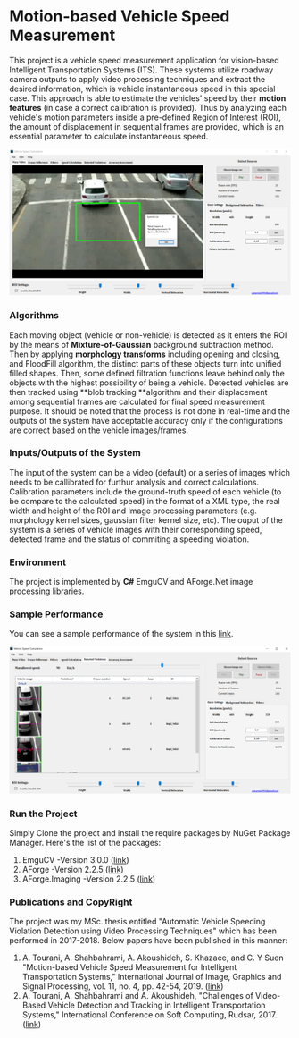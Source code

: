# Motion-based Vehicle Speed Measurement

This project is a vehicle speed measurement application for vision-based Intelligent Transportation Systems (ITS). These systems utilize roadway camera outputs to apply video processing techniques and extract the desired information, which is vehicle instantaneous speed in this special case. This approach is able to estimate the vehicles' speed by their **motion features** (in case a correct calibration is provided). Thus by analyzing each vehicle's motion parameters inside a pre-defined Region of Interest (ROI), the amount of displacement in sequential frames are provided, which is an essential parameter to calculate instantaneous speed.

![Ali Tourani Vehicle Speed Measurement](Ali-Tourani-Vehicle-Speed-Measurement-1.png "Ali Tourani Vehicle Speed Measurement")

### Algorithms
Each moving object (vehicle or non-vehicle) is detected as it enters the ROI by the means of **Mixture-of-Gaussian** background subtraction method. Then by applying **morphology transforms** including opening and closing, and FloodFill algorithm, the distinct parts of these objects turn into unified filled shapes. Then, some defined filtration functions leave behind only the objects with the highest possibility of being a vehicle. Detected vehicles are then tracked using **blob tracking **algorithm and their displacement among sequential frames are calculated for final speed measurement purpose. It should be noted that the process is not done in real-time and the outputs of the system have acceptable accuracy only if the configurations are correct based on the vehicle images/frames.

### Inputs/Outputs of the System
The input of the system can be a video (default) or a series of images which needs to be callibrated for furthur analysis and correct calculations. Calibration parameters include the ground-truth speed of each vehicle (to be compare to the calculated speed) in the format of a XML type, the real width and height of the ROI and Image processing parameters (e.g. morphology kernel sizes, gaussian filter kernel size, etc). The ouput of the system is a series of vehicle images with their corresponding speed, detected frame and the status of commiting a speeding violation.

### Environment
The project is implemented by **C#** EmguCV and AForge.Net image processing libraries.

### Sample Performance
You can see a sample performance of the system in this [link](https://www.youtube.com/watch?v=Qs-alxle-FU "link").

![Ali Tourani Vehicle Speed Measurement](Ali-Tourani-Vehicle-Speed-Measurement-2.png "Ali Tourani Vehicle Speed Measurement")

### Run the Project
Simply Clone the project and install the require packages by NuGet Package Manager. Here's the list of the packages:
1. EmguCV -Version 3.0.0 ([link](https://www.nuget.org/packages/EmguCV/3.0.0 "link"))
2. AForge -Version 2.2.5 ([link](https://www.nuget.org/packages/AForge/ "link"))
3. AForge.Imaging -Version 2.2.5 ([link](https://www.nuget.org/packages/AForge.Imaging/ "link"))

### Publications and CopyRight
The project was my MSc. thesis entitled "Automatic Vehicle Speeding Violation Detection using Video Processing Techniques" which has been performed in 2017-2018. Below papers have been published in this manner:
1. A. Tourani, A. Shahbahrami, A. Akoushideh, S. Khazaee, and C. Y Suen "Motion-based Vehicle Speed Measurement for Intelligent Transportation Systems," International Journal of Image, Graphics and Signal Processing, vol. 11, no. 4, pp. 42-54, 2019. ([link](https://www.researchgate.net/publication/332297032_Motion-based_Vehicle_Speed_Measurement_for_Intelligent_Transportation_Systems "link"))
2. A. Tourani, A. Shahbahrami and A. Akoushideh, "Challenges of Video-Based Vehicle Detection and Tracking in Intelligent Transportation Systems," International Conference on Soft Computing, Rudsar, 2017. ([link](https://www.researchgate.net/publication/321254958_Challenges_of_Video-Based_Vehicle_Detection_and_Tracking_in_Intelligent_Transportation_Systems "link"))

